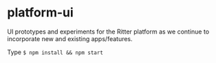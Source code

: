 # platform-ui

UI prototypes and experiments for the Ritter platform as we continue to incorporate new and existing apps/features.

Type `$ npm install && npm start`
